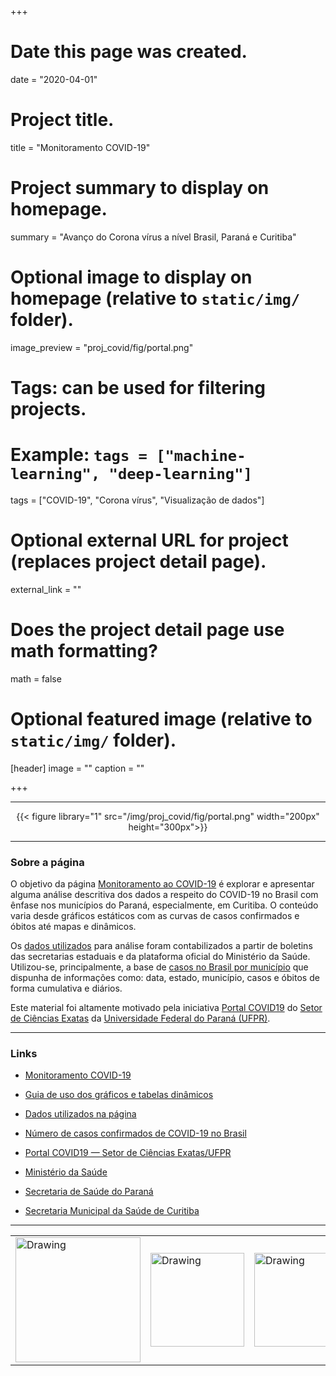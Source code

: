 +++
# Date this page was created.
date = "2020-04-01"

# Project title.
title = "Monitoramento COVID-19"

# Project summary to display on homepage.
summary = "Avanço do Corona vírus a nível Brasil, Paraná e Curitiba"

# Optional image to display on homepage (relative to `static/img/` folder).
image_preview = "proj_covid/fig/portal.png"

# Tags: can be used for filtering projects.
# Example: `tags = ["machine-learning", "deep-learning"]`
tags = ["COVID-19", "Corona vírus", "Visualização de dados"]

# Optional external URL for project (replaces project detail page).
external_link = ""

# Does the project detail page use math formatting?
math = false

# Optional featured image (relative to `static/img/` folder).
[header]
image = ""
caption = ""

+++

---

<center>
{{< figure library="1" src="/img/proj_covid/fig/portal.png" width="200px" height="300px">}}
</center>

---

### Sobre a página

O objetivo da página [Monitoramento ao COVID-19](/img/proj_covid/covid19.html) é explorar e apresentar alguma análise descritiva dos dados a respeito do COVID-19 no Brasil com ênfase nos municípios do Paraná, especialmente, em Curitiba. O conteúdo varia desde gráficos estáticos com as curvas de casos confirmados e óbitos até mapas e dinâmicos.

Os [dados utilizados](https://covid19br.wcota.me/) para análise foram contabilizados a partir de boletins das secretarias estaduais e da plataforma oficial do Ministério da Saúde. Utilizou-se, principalmente, a base de [casos no Brasil por município](https://raw.githubusercontent.com/wcota/covid19br/master/cases-brazil-cities-time.csv) que dispunha de informações como: data, estado, município, casos e óbitos de forma cumulativa e diários.

Este material foi altamente motivado pela iniciativa [Portal COVID19](http://covid.c3sl.ufpr.br/) do [Setor de Ciências Exatas](http://www.exatas.ufpr.br/portal/) da [Universidade Federal do Paraná (UFPR)](https://www.ufpr.br/portalufpr/).

---

### Links

 - [Monitoramento COVID-19](/img/proj_covid/covid19.html)
 
 - [Guia de uso dos gráficos e tabelas dinâmicos](/img/proj_covid/interatividade.html)
  
 - [Dados utilizados na página](https://github.com/covidbr/covidbr.github.io)
 
 - [Número de casos confirmados de COVID-19 no Brasil](https://covid19br.wcota.me/)
 
 - [Portal COVID19 — Setor de Ciências Exatas/UFPR](http://covid.c3sl.ufpr.br/)
 
 - [Ministério da Saúde](https://coronavirus.saude.gov.br/)
 
 - [Secretaria de Saúde do Paraná](http://www.saude.pr.gov.br/modules/conteudo/conteudo.php?conteudo=3506)
 
 - [Secretaria Municipal da Saúde de Curitiba](http://www.saude.curitiba.pr.gov.br/vigilancia/epidemiologica/vigilancia-de-a-a-z/12-vigilancia/1290-coronavirus.html) 

---

<table><tr>
<td> <img src="/img/proj_covid/fig/ufpr.jpg" alt="Drawing" style="width: 200px;"/> </td>
<td> <img src="/img/proj_covid/fig/exatas.png" alt="Drawing" style="width: 150px;"/> </td>
<td> <img src="/img/proj_covid/fig/leg.png" alt="Drawing" style="width: 150px;"/> </td>
</tr></table>
